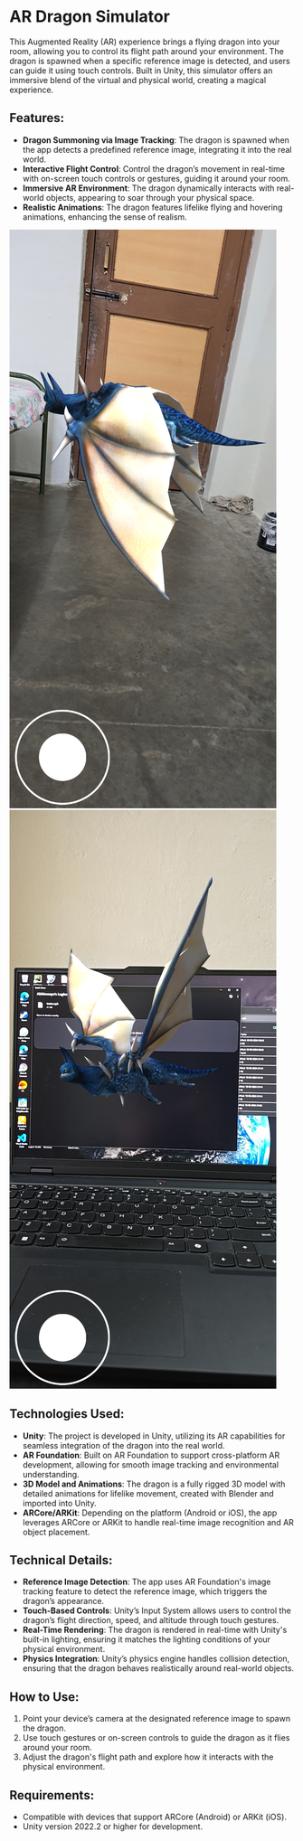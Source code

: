 
# AR Dragon Simulator

This Augmented Reality (AR) experience brings a flying dragon into your room, allowing you to control its flight path around your environment. The dragon is spawned when a specific reference image is detected, and users can guide it using touch controls. Built in Unity, this simulator offers an immersive blend of the virtual and physical world, creating a magical experience.

## Features:
- **Dragon Summoning via Image Tracking**: The dragon is spawned when the app detects a predefined reference image, integrating it into the real world.
- **Interactive Flight Control**: Control the dragon’s movement in real-time with on-screen touch controls or gestures, guiding it around your room.
- **Immersive AR Environment**: The dragon dynamically interacts with real-world objects, appearing to soar through your physical space.
- **Realistic Animations**: The dragon features lifelike flying and hovering animations, enhancing the sense of realism.

<img src= "S1.jpg">
<img src= "S2.jpg">
  
## Technologies Used:
- **Unity**: The project is developed in Unity, utilizing its AR capabilities for seamless integration of the dragon into the real world.
- **AR Foundation**: Built on AR Foundation to support cross-platform AR development, allowing for smooth image tracking and environmental understanding.
- **3D Model and Animations**: The dragon is a fully rigged 3D model with detailed animations for lifelike movement, created with Blender and imported into Unity.
- **ARCore/ARKit**: Depending on the platform (Android or iOS), the app leverages ARCore or ARKit to handle real-time image recognition and AR object placement.
  
## Technical Details:
- **Reference Image Detection**: The app uses AR Foundation's image tracking feature to detect the reference image, which triggers the dragon’s appearance.
- **Touch-Based Controls**: Unity’s Input System allows users to control the dragon’s flight direction, speed, and altitude through touch gestures.
- **Real-Time Rendering**: The dragon is rendered in real-time with Unity's built-in lighting, ensuring it matches the lighting conditions of your physical environment.
- **Physics Integration**: Unity’s physics engine handles collision detection, ensuring that the dragon behaves realistically around real-world objects.

## How to Use:
1. Point your device’s camera at the designated reference image to spawn the dragon.
2. Use touch gestures or on-screen controls to guide the dragon as it flies around your room.
3. Adjust the dragon's flight path and explore how it interacts with the physical environment.

## Requirements:
- Compatible with devices that support ARCore (Android) or ARKit (iOS).
- Unity version 2022.2 or higher for development.

